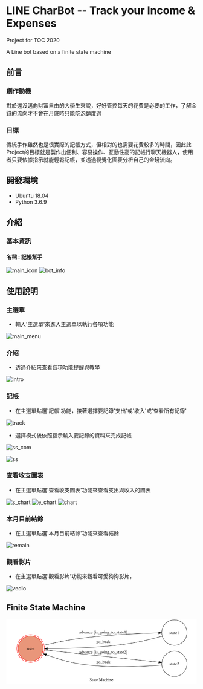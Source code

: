 # LINE CharBot -- Track your Income & Expenses

Project for TOC 2020

A Line bot based on a finite state machine

## 前言
### 創作動機

對於還沒邁向財富自由的大學生來說，好好管控每天的花費是必要的工作，了解金錢的流向才不會在月底時只能吃泡麵度過

### 目標

傳統手作雖然也是很實際的記帳方式，但相對的也需要花費較多的時間，因此此Project的目標就是製作出便利、容易操作、互動性高的記帳行聊天機器人，使用者只要依據指示就能輕鬆記帳，並透過視覺化圖表分析自己的金錢流向。

## 開發環境
* Ubuntu 18.04
* Python 3.6.9

## 介紹
### 基本資訊
#### 名稱 : 記帳幫手
![main_icon](https://i.imgur.com/TisBW9Jm.png)
![bot_info](https://i.imgur.com/86Kcl7Wm.png)

## 使用說明
### 主選單
* 輸入'主選單'來進入主選單以執行各項功能

![main_menu](https://i.imgur.com/yjacih1.png)

### 介紹
* 透過介紹來查看各項功能提醒與教學

![intro](https://i.imgur.com/xbO757ym.png)

### 記帳
* 在主選單點選'記帳'功能，接著選擇要記錄'支出'或'收入'或'查看所有紀錄'

![track](https://i.imgur.com/6yuC9DHm.png)

* 選擇模式後依照指示輸入要記錄的資料來完成記帳

![ss_com](https://i.imgur.com/8kuZSjjm.png)

![ss](https://i.imgur.com/J2Av5jYm.png)

### 查看收支圖表
* 在主選單點選'查看收支圖表'功能來查看支出與收入的圖表

![s_chart](https://i.imgur.com/kOkAMKtm.png)
![e_chart](https://i.imgur.com/UDqdewgm.png)
![chart](https://i.imgur.com/wNRlvgpm.png)

### 本月目前結餘
* 在主選單點選'本月目前結餘'功能來查看結餘

![remain](https://i.imgur.com/POMe8tsm.png)


### 觀看影片
* 在主選單點選'觀看影片'功能來觀看可愛狗狗影片，

![vedio](https://i.imgur.com/vmCw4YGm.png)

## Finite State Machine
![fsm](./img/show-fsm.png)

